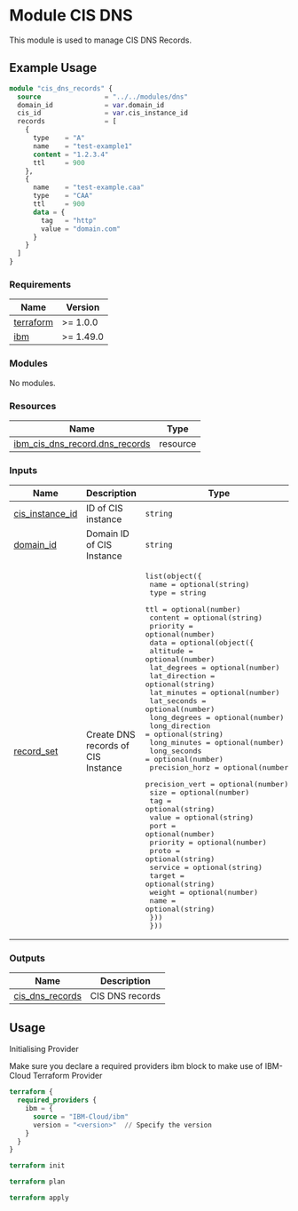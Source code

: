 # Module CIS DNS

This module is used to manage CIS DNS Records.

## Example Usage

```terraform
module "cis_dns_records" {
  source                = "../../modules/dns"
  domain_id             = var.domain_id
  cis_id                = var.cis_instance_id
  records               = [
    {
      type    = "A"
      name    = "test-example1"
      content = "1.2.3.4"
      ttl     = 900
    },
    {
      name    = "test-example.caa"
      type    = "CAA"
      ttl     = 900
      data = {
        tag   = "http"
        value = "domain.com"
      }
    }
  ]
}
```

<!-- BEGINNING OF PRE-COMMIT-TERRAFORM DOCS HOOK -->
### Requirements

| Name | Version |
|------|---------|
| <a name="requirement_terraform"></a> [terraform](#requirement\_terraform) | >= 1.0.0 |
| <a name="requirement_ibm"></a> [ibm](#requirement\_ibm) | >= 1.49.0 |

### Modules

No modules.

### Resources

| Name | Type |
|------|------|
| [ibm_cis_dns_record.dns_records](https://registry.terraform.io/providers/IBM-Cloud/ibm/latest/docs/resources/cis_dns_record) | resource |

### Inputs

| Name | Description | Type | Default | Required |
|------|-------------|------|---------|:--------:|
| <a name="input_cis_instance_id"></a> [cis\_instance\_id](#input\_cis\_instance\_id) | ID of CIS instance | `string` | n/a | yes |
| <a name="input_domain_id"></a> [domain\_id](#input\_domain\_id) | Domain ID of CIS Instance | `string` | n/a | yes |
| <a name="input_record_set"></a> [record\_set](#input\_record\_set) | Create DNS records of CIS Instance | <pre>list(object({<br>    name     = optional(string)<br>    type     = string<br>    ttl      = optional(number)<br>    content  = optional(string)<br>    priority = optional(number)<br>    data = optional(object({<br>      altitude       = optional(number)<br>      lat_degrees    = optional(number)<br>      lat_direction  = optional(string)<br>      lat_minutes    = optional(number)<br>      lat_seconds    = optional(number)<br>      long_degrees   = optional(number)<br>      long_direction = optional(string)<br>      long_minutes   = optional(number)<br>      long_seconds   = optional(number)<br>      precision_horz = optional(number)<br>      precision_vert = optional(number)<br>      size           = optional(number)<br>      tag            = optional(string)<br>      value          = optional(string)<br>      port           = optional(number)<br>      priority       = optional(number)<br>      proto          = optional(string)<br>      service        = optional(string)<br>      target         = optional(string)<br>      weight         = optional(number)<br>      name           = optional(string)<br>    }))<br>  }))</pre> | `[]` | no |

### Outputs

| Name | Description |
|------|-------------|
| <a name="output_cis_dns_records"></a> [cis\_dns\_records](#output\_cis\_dns\_records) | CIS DNS records |
<!-- END OF PRE-COMMIT-TERRAFORM DOCS HOOK -->

## Usage

Initialising Provider

Make sure you declare a required providers ibm block to make use of IBM-Cloud Terraform Provider

```terraform
terraform {
  required_providers {
    ibm = {
      source = "IBM-Cloud/ibm"
      version = "<version>"  // Specify the version
    }
  }
}
```

```terraform
terraform init
```

```terraform
terraform plan
```

```terraform
terraform apply
```
